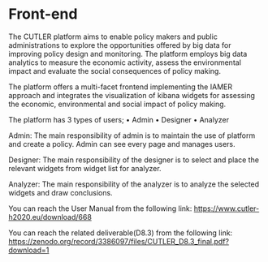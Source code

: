 # Front-end
The CUTLER platform aims to enable policy makers and public administrations to explore the opportunities offered by big data for improving policy design and monitoring. The platform employs big data analytics to measure the economic activity, assess the environmental impact and evaluate the social consequences of policy making.

The platform offers a multi-facet frontend implementing the IAMER approach and integrates the visualization of kibana widgets 
for assessing the economic, environmental and social impact of policy making. 

The platform has 3 types of users;
  •	Admin
  •	Designer
  •	Analyzer

Admin:
The main responsibility of admin is to maintain the use of platform and create a policy. Admin can see every page and manages users.

Designer:
The main responsibility of the designer is to select and place the relevant widgets from widget list for analyzer.

Analyzer:
The main responsibility of the analyzer is to analyze the selected widgets and draw conclusions.

You can reach the User Manual from the following link: 
https://www.cutler-h2020.eu/download/668

You can reach the related deliverable(D8.3) from the following link: 
https://zenodo.org/record/3386097/files/CUTLER_D8.3_final.pdf?download=1

